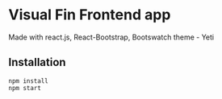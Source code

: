 # Visual Fin Frontend app

Made with react.js, React-Bootstrap, Bootswatch theme - Yeti

## Installation

```
npm install
npm start
```
